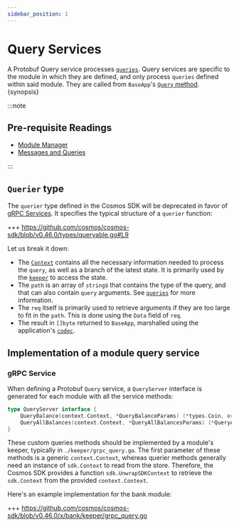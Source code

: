 ```yaml
---
sidebar_position: 1
---
```


# Query Services

A Protobuf Query service processes [`queries`](./02-messages-and-queries.md#queries). Query services are specific to the module in which they are defined, and only process `queries` defined within said module. They are called from `BaseApp`'s [`Query` method](../core/00-baseapp.md#query). {synopsis}

:::note

## Pre-requisite Readings

* [Module Manager](./01-module-manager.md)
* [Messages and Queries](./02-messages-and-queries.md)

:::

## `Querier` type

The `querier` type defined in the Cosmos SDK will be deprecated in favor of [gRPC Services](#grpc-service). It specifies the typical structure of a `querier` function:

+++ https://github.com/cosmos/cosmos-sdk/blob/v0.46.0/types/queryable.go#L9

Let us break it down:

* The [`Context`](../core/02-context.md) contains all the necessary information needed to process the `query`, as well as a branch of the latest state. It is primarily used by the [`keeper`](./06-keeper.md) to access the state.
* The `path` is an array of `string`s that contains the type of the query, and that can also contain `query` arguments. See [`queries`](./02-messages-and-queries.md#queries) for more information.
* The `req` itself is primarily used to retrieve arguments if they are too large to fit in the `path`. This is done using the `Data` field of `req`.
* The result in `[]byte` returned to `BaseApp`, marshalled using the application's [`codec`](../core/05-encoding.md).

## Implementation of a module query service

### gRPC Service

When defining a Protobuf `Query` service, a `QueryServer` interface is generated for each module with all the service methods:

```go
type QueryServer interface {
	QueryBalance(context.Context, *QueryBalanceParams) (*types.Coin, error)
	QueryAllBalances(context.Context, *QueryAllBalancesParams) (*QueryAllBalancesResponse, error)
}
```

These custom queries methods should be implemented by a module's keeper, typically in `./keeper/grpc_query.go`. The first parameter of these methods is a generic `context.Context`, whereas querier methods generally need an instance of `sdk.Context` to read
from the store. Therefore, the Cosmos SDK provides a function `sdk.UnwrapSDKContext` to retrieve the `sdk.Context` from the provided
`context.Context`.

Here's an example implementation for the bank module:

+++ https://github.com/cosmos/cosmos-sdk/blob/v0.46.0/x/bank/keeper/grpc_query.go
